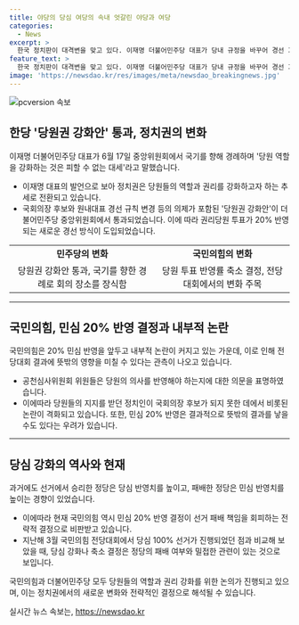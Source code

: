 ```yaml
---
title: 야당의 당심 여당의 속내 엇갈린 야당과 여당
categories:
  - News
excerpt: >
  한국 정치판이 대격변을 맞고 있다. 이재명 더불어민주당 대표가 당내 규정을 바꾸어 경선 과정에 당원들의 권리를 강화했다. 국민의힘은 당심 반영을 줄이고 민심 20%를 반영하게끔 새로운 규칙을 확정했다. 이로 인해 완전히 반대되는 양당의 움직임이 눈에 띈다. 이는 앞으로의 선거 결과에 큰 영향을 미칠 것으로 보인다.특히 민심 반영률은 정당 내부에서 대립을 일으키고 있어, 정치적 영향력이 대폭 확대될 전망이다.
feature_text: >
  한국 정치판이 대격변을 맞고 있다. 이재명 더불어민주당 대표가 당내 규정을 바꾸어 경선 과정에 당원들의 권리를 강화했다. 국민의힘은 당심 반영을 줄이고 민심 20%를 반영하게끔 새로운 규칙을 확정했다. 이로 인해 완전히 반대되는 양당의 움직임이 눈에 띈다. 이는 앞으로의 선거 결과에 큰 영향을 미칠 것으로 보인다.특히 민심 반영률은 정당 내부에서 대립을 일으키고 있어, 정치적 영향력이 대폭 확대될 전망이다.
image: 'https://newsdao.kr/res/images/meta/newsdao_breakingnews.jpg'
---
```


<p><img src="https://newsdao.kr/res/images/meta/newsdao_breakingnews.jpg" alt="pcversion 속보" /></p>

<h2 data-ke-size="size26">한당 '당원권 강화안' 통과, 정치권의 변화</h2>

<p data-ke-size="size16">이재명 더불어민주당 대표가 6월 17일 중앙위원회에서 국기를 향해 경례하며 '당원 역할을 강화하는 것은 피할 수 없는 대세'라고 말했습니다.</p>

<ul>
    <li>이재명 대표의 발언으로 보아 정치권은 당원들의 역할과 권리를 강화하고자 하는 추세로 전환되고 있습니다.</li>
    <li>국회의장 후보와 원내대표 경선 규칙 변경 등의 의제가 포함된 '당원권 강화안'이 더불어민주당 중앙위원회에서 통과되었습니다. 이에 따라 권리당원 투표가 20% 반영되는 새로운 경선 방식이 도입되었습니다.</li>
</ul>

<table>
    <tr>
        <td style="text-align: center; height: 17px;"><b>민주당의 변화</b></td>
        <td style="text-align: center; height: 17px;"><b>국민의힘의 변화</b></td>
    </tr>
    <tr>
        <td style="text-align: center; height: 17px;">당원권 강화안 통과, 국기를 향한 경례로 회의 장소를 장식함</td>
        <td style="text-align: center; height: 17px;">당원 투표 반영률 축소 결정, 전당대회에서의 변화 주목</td>
    </tr>
</table>

<hr>

<h2 data-ke-size="size26">국민의힘, 민심 20% 반영 결정과 내부적 논란</h2>

<p data-ke-size="size16">국민의힘은 20% 민심 반영을 앞두고 내부적 논란이 커지고 있는 가운데, 이로 인해 전당대회 결과에 뜻밖의 영향을 미칠 수 있다는 관측이 나오고 있습니다.</p>

<ul>
    <li>공천심사위원회 위원들은 당원의 의사를 반영해야 하는지에 대한 의문을 표명하였습니다.</li>
    <li>이에따라 당원들의 지지를 받던 정치인이 국회의장 후보가 되지 못한 데에서 비롯된 논란이 격화되고 있습니다. 또한, 민심 20% 반영은 결과적으로 뜻밖의 결과를 낳을 수도 있다는 우려가 있습니다.</li>
</ul>

<hr>

<h2 data-ke-size="size26">당심 강화의 역사와 현재</h2>

<p data-ke-size="size16">과거에도 선거에서 승리한 정당은 당심 반영치를 높이고, 패배한 정당은 민심 반영치를 높이는 경향이 있었습니다.</p>

<ul>
    <li>이에따라 현재 국민의힘 역시 민심 20% 반영 결정이 선거 패배 책임을 회피하는 전략적 결정으로 비판받고 있습니다.</li>
    <li>지난해 3월 국민의힘 전당대회에서 당심 100% 선거가 진행되었던 점과 비교해 보았을 때, 당심 강화나 축소 결정은 정당의 패배 여부와 밀접한 관련이 있는 것으로 보입니다.</li>
</ul>

<p data-ke-size="size16">국민의힘과 더불어민주당 모두 당원들의 역할과 권리 강화를 위한 논의가 진행되고 있으며, 이는 정치권에서의 새로운 변화와 전략적인 결정으로 해석될 수 있습니다.</p>
실시간 뉴스 속보는, <a href="https://newsdao.kr" rel="dofollow">https://newsdao.kr</a>


